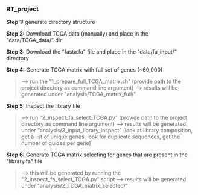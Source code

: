 ### RT_project
**Step 1:** generate directory structure

**Step 2:** Download TCGA data (manually) and place in the "data/TCGA_data/" dir

**Step 3:** Download the "fasta.fa" file and place in the "data/fa_input/" directory

**Step 4:** Generate TCGA matrix with full set of genes (~60,000) 
> --> run the "1_prepare_full_TCGA_matrix.sh" (provide path to the project directory as command line argument)
> --> results will be generated under "analysis/TCGA_matrix_full/"

**Step 5:** Inspect the library file 
> --> run "2_inspect_fa_select_TCGA.py" (provide path to the project directory as command line argument)
> --> results will be generated under "analysis/3_input_library_inspect" (look at library composition, get a list of unique genes, look for duplicate sequences, get the number of guides per gene)

**Step 6:** Generate TCGA matrix selecting for genes that are present in the "library.fa" file 
> --> this will be generated by running the "2_inspect_fa_select_TCGA.py" script
> --> results will be generated under "analysis/2_TCGA_matrix_selected/"
